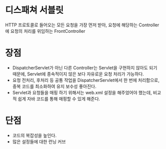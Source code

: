 # 디스패쳐 서블릿

HTTP 프로토콜로 들어오는 모든 요청을 가장 먼저 받아, 
요청에 해당하는 Controller에 요청의 처리를 위임하는 FrontController

# 장점

- DispatcherServlet가 아닌 다른 Controller는 Servlet을 구현하지 않아도 되기 때문에, 
Servlet에 종속적이지 않은 보다 자유로운 요청 처리가 가능하다.
- 요청 전처리, 후처리 등 공통 작업을 DispatcherServlet에서 한 번에 처리함으로, 
중복 코드를 최소화하여 유지 보수성 좋아진다.
- Servlet과 요청들을 매핑 하기 위해서는 web.xml 설정을 해주었어야 했는데, 비교적 쉽게 자바 코드를 통해 매핑할 수 있게 해준다.

# 단점

- 코드의 복잡성을 높인다.
- 많은 설정들에 대한 런닝 커브
